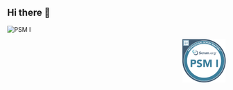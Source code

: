 ## Hi there 👋

<!--
**Lena-Wow/Lena-Wow** is a ✨ _special_ ✨ repository because its `README.md` (this file) appears on your GitHub profile.

Here are some ideas to get you started:

- 🔭 I’m currently working on ...
- 🌱 I’m currently learning ...
- 👯 I’m looking to collaborate on ...
- 🤔 I’m looking for help with ...
- 💬 Ask me about ...
- 📫 How to reach me: ...
- 😄 Pronouns: ...
- ⚡ Fun fact: ...
-->
![PSM I](https://img.shields.io/badge/Scrum.org-PSM%20I-blue)
<p align="right">
  <img src="PSMI.png" alt="Scrum Zertifizierung" width="100">
</p>

